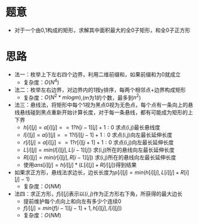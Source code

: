 # 题意
- 对于一个由0,1构成的矩形，求解其中面积最大的全0子矩形，和全0子正方形
# 思路
- 法一：枚举上下左右四个边界，利用二维前缀和，如果前缀和为0就成立
    - 复杂度：$O(N^4)$
- 法二：枚举左右边界，对边界内的1按y排序，每两个相邻点+边界构成矩形
    - 复杂度：$O(N^2*mlogm)$,(m为1的个数，最多到$n^2$)
- 法三：悬线法，将矩形中每个1视为黑点0视为无色点，每个点有一条向上的悬线悬线碰到黑点重新开始计算长度，对于每一条悬线，都有可能成为矩形的上下界
    - $h[i][j]=a[i][j]==1?h[i-1][j]+1:0$ 求点(i,j)最长悬线度
    - $l[i][j]=a[i][j]==1?l[i][j-1]+1:0$ 求点(i,j)向左最长延伸长度
    - $r[i][j]=a[i][j]==1?r[i][j+1]+1:0$ 求点(i,j)向左最长延伸长度
    - $L[i][j]=min(l[i][j],L[i-1][j])$ 求(i,j)所在的悬线向左最长延伸长度
    - $R[i][j]=min(r[i][j],R[i-1][j])$ 求(i,j)所在的悬线向左最长延伸长度
    - 使用$ans[i][j]=h[i][j]*(L[i][j]+R[i][j])$得到结果
- 如果求正方形，悬线法求边长，边长长度为$p[i][j]=min(h[i][j],L[i][j]+R[i][j]-1)$
    - 复杂度：$O(NM)$
- 法四：求正方形，$f[i][j]$表示以$(i,j)$作为正方形右下角，所获得的最大边长
    - 提前维护每个点向上和向左有多少个连续0
    - $f[i][j]=min(f[i-1][j-1]+1,h[i][j],l[i][j])$
    - 复杂度：$O(NM)$
    